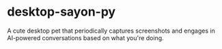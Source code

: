 # desktop-sayon-py
A cute desktop pet that periodically captures screenshots and engages in AI-powered conversations based on what you're doing.

